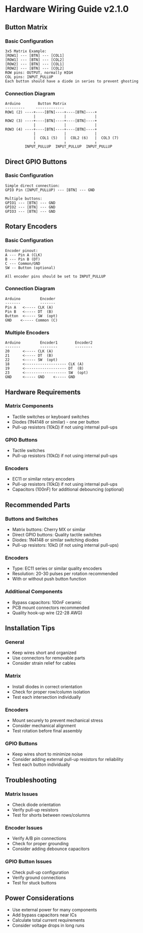 # Hardware Wiring Guide v2.1.0

## Button Matrix
### Basic Configuration
```
3x5 Matrix Example:
[ROW1] --- [BTN] --- [COL1]
[ROW1] --- [BTN] --- [COL2]
[ROW2] --- [BTN] --- [COL1]
[ROW2] --- [BTN] --- [COL2]
ROW pins: OUTPUT, normally HIGH
COL pins: INPUT_PULLUP
Each button should have a diode in series to prevent ghosting
```
### Connection Diagram
```
Arduino        Button Matrix
---------     -------------
ROW1 (2) ----+----[BTN]----+----[BTN]----+
             |             |             |
ROW2 (3) ----+----[BTN]----+----[BTN]----+
             |             |             |
ROW3 (4) ----+----[BTN]----+----[BTN]----+
             |             |             |
             |  COL1 (5)   |  COL2 (6)   |  COL3 (7)
             ↓             ↓             ↓
         INPUT_PULLUP  INPUT_PULLUP  INPUT_PULLUP
```

## Direct GPIO Buttons
### Basic Configuration
```
Simple direct connection:
GPIO Pin (INPUT_PULLUP) --- [BTN] --- GND

Multiple buttons:
GPIO1 --- [BTN] --- GND
GPIO2 --- [BTN] --- GND
GPIO3 --- [BTN] --- GND
```

## Rotary Encoders
### Basic Configuration
```
Encoder pinout:
A --- Pin A (CLK)
B --- Pin B (DT)
C --- Common/GND
SW -- Button (optional)

All encoder pins should be set to INPUT_PULLUP
```
### Connection Diagram
```
Arduino         Encoder
-------         -------
Pin A   <----- CLK (A)
Pin B   <----- DT  (B)
Button  <----- SW  (opt)
GND    <----- Common (C)
```
### Multiple Encoders
```
Arduino         Encoder1        Encoder2
-------         --------        --------
20      <----- CLK (A)
21      <----- DT  (B)
22      <----- SW  (opt)
18      <------------------- CLK (A)
19      <------------------- DT  (B)
23      <------------------- SW  (opt)
GND     <----- GND    <----- GND
```

## Hardware Requirements

### Matrix Components
- Tactile switches or keyboard switches
- Diodes (1N4148 or similar) - one per button
- Pull-up resistors (10kΩ) if not using internal pull-ups

### GPIO Buttons
- Tactile switches
- Pull-up resistors (10kΩ) if not using internal pull-ups

### Encoders
- EC11 or similar rotary encoders
- Pull-up resistors (10kΩ) if not using internal pull-ups
- Capacitors (100nF) for additional debouncing (optional)

## Recommended Parts

### Buttons and Switches
- Matrix buttons: Cherry MX or similar
- Direct GPIO buttons: Quality tactile switches
- Diodes: 1N4148 or similar switching diodes
- Pull-up resistors: 10kΩ (if not using internal pull-ups)

### Encoders
- Type: EC11 series or similar quality encoders
- Resolution: 20-30 pulses per rotation recommended
- With or without push button function

### Additional Components
- Bypass capacitors: 100nF ceramic
- PCB mount connectors recommended
- Quality hook-up wire (22-28 AWG)

## Installation Tips

### General
- Keep wires short and organized
- Use connectors for removable parts
- Consider strain relief for cables

### Matrix
- Install diodes in correct orientation
- Check for proper row/column isolation
- Test each intersection individually

### Encoders
- Mount securely to prevent mechanical stress
- Consider mechanical alignment
- Test rotation before final assembly

### GPIO Buttons
- Keep wires short to minimize noise
- Consider adding external pull-up resistors for reliability
- Test each button individually

## Troubleshooting

### Matrix Issues
- Check diode orientation
- Verify pull-up resistors
- Test for shorts between rows/columns

### Encoder Issues
- Verify A/B pin connections
- Check for proper grounding
- Consider adding debounce capacitors

### GPIO Button Issues
- Check pull-up configuration
- Verify ground connections
- Test for stuck buttons

## Power Considerations
- Use external power for many components
- Add bypass capacitors near ICs
- Calculate total current requirements
- Consider voltage drops in long runs
